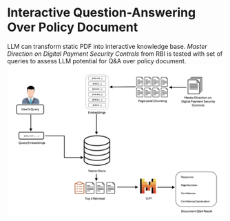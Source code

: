 # Interactive Question-Answering Over Policy Document
LLM can transform static PDF into interactive knowledge base. *Master Direction on Digital Payment Security Controls* from RBI is tested with set of queries to assess LLM potential for Q&A over policy document.
![doc-chat](../data/images/doc-chat.png)